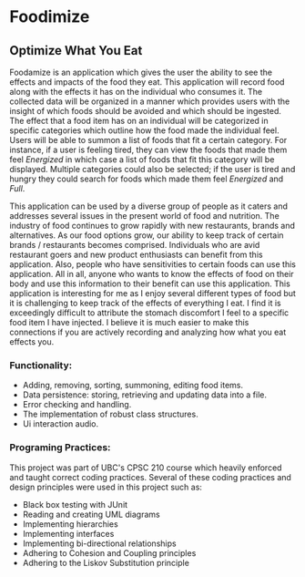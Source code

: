 # Foodimize

## Optimize What You Eat

Foodamize is an application which gives the user the ability to see the effects and impacts of the food they eat.
This application will record food along with the effects it has on the individual who consumes it. The collected data
will be organized in a manner which provides users with the insight of which foods should be avoided and which should 
be ingested. The effect that a food item has on an individual will be categorized in specific categories which outline 
how the food made the individual feel. Users will be able to summon a list of foods that fit a certain category. For 
instance, if a user is feeling tired, they can view the foods that made them feel *Energized* in which case a list of 
foods that fit this category will be displayed. Multiple categories could also be selected; if the user is tired and 
hungry they could search for foods which made them feel *Energized* and *Full*.

This application can be used by a diverse group of people as it caters and addresses several issues in the present 
world of food and nutrition. The industry of food continues to grow rapidly with new restaurants, brands and 
alternatives. As our food options grow, our ability to keep track of certain brands / restaurants becomes comprised. 
Individuals who are avid restaurant goers and new product enthusiasts can benefit from this application. Also, people 
who have sensitivities to certain foods can use this application. All in all, anyone who wants to know the effects of 
food on their body and use this information to their benefit can use this application. This application is interesting 
for me as I enjoy several different types of food but it is challenging to keep track of the effects of everything I 
eat. I find it is exceedingly difficult to attribute the stomach discomfort I feel to a specific food item I have 
injected. I believe it is much easier to make this connections if you are actively recording and analyzing how what you 
eat effects you.


### Functionality:

- Adding, removing, sorting, summoning, editing food items.
- Data persistence: storing, retrieving and updating data into a file.
- Error checking and handling.
- The implementation of robust class structures.
- Ui interaction audio.


### Programing Practices:
This project was part of UBC's CPSC 210 course which heavily enforced and taught correct coding practices. 
Several of these coding practices and design principles were used in this project such as:

- Black box testing with JUnit
- Reading and creating UML diagrams 
- Implementing hierarchies
- Implementing interfaces
- Implementing bi-directional relationships
- Adhering to Cohesion and Coupling principles
- Adhering to the Liskov Substitution principle

